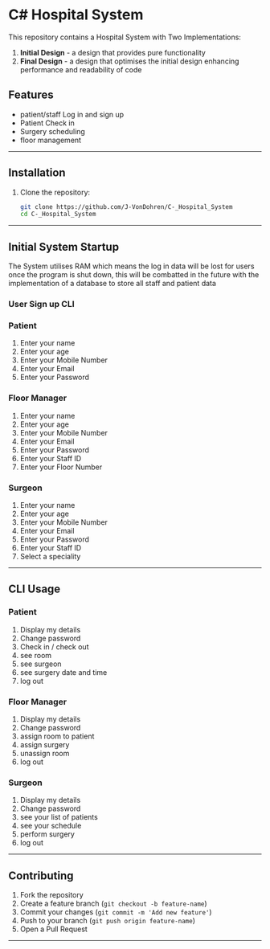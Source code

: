 # C# Hospital System
This repository contains a Hospital System with Two Implementations:
1. **Initial Design** - a design that provides pure functionality
2. **Final Design** - a design that optimises the initial design enhancing performance and readability of code

## Features
- patient/staff Log in and sign up
- Patient Check in
- Surgery scheduling
- floor management

---
## Installation

1. Clone the repository:
   ```sh
   git clone https://github.com/J-VonDohren/C-_Hospital_System
   cd C-_Hospital_System
   ```
   
---

## Initial System Startup
The System utilises RAM which means the log in data will be lost for users once the program is shut down, this will be combatted in the future with the implementation of a database to store all staff and patient data
### User Sign up CLI
### Patient
1. Enter your name
2. Enter your age
3. Enter your Mobile Number
4. Enter your Email
5. Enter your Password
### Floor Manager
1. Enter your name
2. Enter your age
3. Enter your Mobile Number
4. Enter your Email
5. Enter your Password
6. Enter your Staff ID
7. Enter your Floor Number

### Surgeon
1. Enter your name
2. Enter your age
3. Enter your Mobile Number
4. Enter your Email
5. Enter your Password
6. Enter your Staff ID
7. Select a speciality

---
## CLI Usage
### Patient
1. Display my details
2. Change password
3. Check in / check out
4. see room
5. see surgeon
6. see surgery date and time
7. log out
### Floor Manager
1. Display my details
2. Change password
3. assign room to patient
4. assign surgery
5. unassign room
6. log out
### Surgeon
1. Display my details
2. Change password
3. see your list of patients
4. see your schedule
5. perform surgery
6. log out
---
## Contributing
1. Fork the repository
2. Create a feature branch (`git checkout -b feature-name`)
3. Commit your changes (`git commit -m 'Add new feature'`)
4. Push to your branch (`git push origin feature-name`)
5. Open a Pull Request

---
